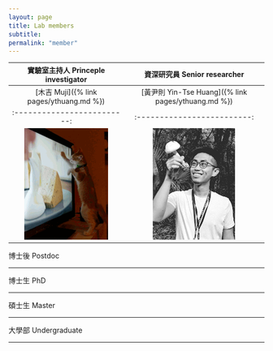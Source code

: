 ```yaml
---
layout: page
title: Lab members
subtitle:
permalink: "member"
---
```

實驗室主持人 Princeple investigator |  資深研究員 Senior researcher
:-------------------------:|:-------------------------:
[木吉 Muji]({% link pages/ythuang.md %}) | [黃尹則 Yin-Tse Huang]({% link pages/ythuang.md %})
:-------------------------:|:-------------------------:
![](assets/img/people/Muji_TV_crop.gif) | ![](assets/img/people/MeintheField_220px.png)



博士後 Postdoc

_________


博士生 PhD

_________


碩士生 Master

_________


大學部 Undergraduate

_________
